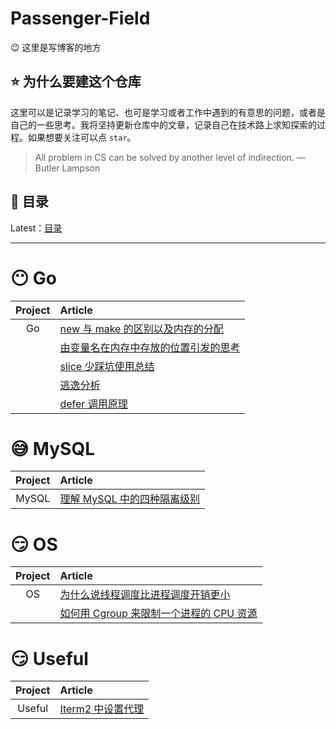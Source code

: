 # Passenger-Field
😉 这里是写博客的地方

## ⭐️ 为什么要建这个仓库

这里可以是记录学习的笔记、也可是学习或者工作中遇到的有意思的问题，或者是自己的一些思考。我将坚持更新仓库中的文章，记录自己在技术路上求知探索的过程。如果想要关注可以点 `star`。

> All problem in CS can be solved by another level of indirection. — Butler Lampson


## 📖 目录


Latest：[目录]()


----------------------------

# 😶 Go

| Project | Article                                                                              |
| :-----: | :----------------------------------------------------------------------------------- |
|   Go    | [new 与 make 的区别以及内存的分配](./contents/Golang/newMakeAndMemoryAllocation.md)
|         | [由变量名在内存中存放的位置引发的思考](./contents/Golang/variableAndMemory.md)
|         | [slice 少踩坑使用总结](./contents/Golang/slice.md)
|         | [逃逸分析](https://www.notion.so/psgernote/001300dbdf5e4608be64038cc7bbfde4)
|         | [defer 调用原理](https://www.notion.so/psgernote/defer-6cecee3f715f433dbfd949c4be4c6e6d)

# 😅 MySQL

| Project | Article                                                                    |
| :-----: | :------------------------------------------------------------------------- |
|  MySQL  | [理解 MySQL 中的四种隔离级别](./contents/MySQL/fourIsolationLevels.md)<br> |

# 😏 OS

| Project | Article |
| :-----: | :------ |
|   OS    | [为什么说线程调度比进程调度开销更小](./contents/OperatingSystem/processesAndThreads.md)
|         | [如何用 Cgroup 来限制一个进程的 CPU 资源](./con/../contents/OperatingSystem/Cgroup.md)    |

# 😏 Useful

| Project | Article |
| :-----: | :------ |
| Useful  | [Iterm2 中设置代理](contents/useful/proxyInIterm2.md)<br>    |